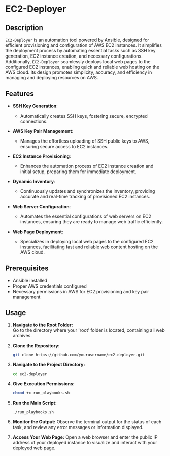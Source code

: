 # EC2-Deployer

## Description

`EC2-Deployer` is an automation tool powered by Ansible, designed for efficient provisioning and configuration of AWS EC2 instances. It simplifies the deployment process by automating essential tasks such as SSH key generation, EC2 instance creation, and necessary configurations. Additionally, `EC2-Deployer` seamlessly deploys local web pages to the configured EC2 instances, enabling quick and reliable web hosting on the AWS cloud. Its design promotes simplicity, accuracy, and efficiency in managing and deploying resources on AWS.

## Features

- **SSH Key Generation**:
  - Automatically creates SSH keys, fostering secure, encrypted connections.

- **AWS Key Pair Management**:
  - Manages the effortless uploading of SSH public keys to AWS, ensuring secure access to EC2 instances.

- **EC2 Instance Provisioning**:
  - Enhances the automation process of EC2 instance creation and initial setup, preparing them for immediate deployment.

- **Dynamic Inventory**:
  - Continuously updates and synchronizes the inventory, providing accurate and real-time tracking of provisioned EC2 instances.

- **Web Server Configuration**:
  - Automates the essential configurations of web servers on EC2 instances, ensuring they are ready to manage web traffic efficiently.

- **Web Page Deployment**:
  - Specializes in deploying local web pages to the configured EC2 instances, facilitating fast and reliable web content hosting on the AWS cloud.


## Prerequisites

- Ansible installed
- Proper AWS credentials configured
- Necessary permissions in AWS for EC2 provisioning and key pair management

## Usage

1. **Navigate to the Root Folder:**  
   Go to the directory where your 'root' folder is located, containing all web archives.

2. **Clone the Repository:**  
   ```bash
   git clone https://github.com/yourusername/ec2-deployer.git

3. **Navigate to the Project Directory:**
   ```bash
   cd ec2-deployer

4. **Give Execution Permissions:**
   ```bash
   chmod +x run_playbooks.sh

5. **Run the Main Script:**
   ```bash
   ./run_playbooks.sh

6. **Monitor the Output:**
   Observe the terminal output for the status of each task, and review any error messages or information displayed.

7. **Access Your Web Page:**
   Open a web browser and enter the public IP address of your deployed instance to visualize and interact with your deployed web page.